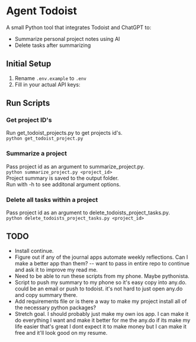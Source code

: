 # Agent Todoist

A small Python tool that integrates Todoist and ChatGPT to:
- Summarize personal project notes using AI
- Delete tasks after summarizing

## Initial Setup
1. Rename `.env.example` to `.env`
2. Fill in your actual API keys:

## Run Scripts

### Get project ID's
Run get_todoist_projects.py to get projects id's.<br>
`python get_todoist_project.py`

### Summarize a project
Pass project id as an argument to summarize_project.py.<br>
`python summarize_project.py <project_id>`<br>
Project summary is saved to the output folder.<br>
Run with -h to see additonal argument options.

### Delete all tasks within a project
Pass project id as an argument to delete_todoists_project_tasks.py.<br>
`python delete_todoists_project_tasks.py <project_id>`<br>

## TODO 
- Install continue.
- Figure out if any of the journal apps automate weekly reflections. Can I make a better app than them?
-- want to pass in entire repo to continue and ask it to improve my read me.
- Need to be able to run these scripts from my phone. Maybe pythonista.
- Script to push my summary to my phone so it's easy copy into any.do. could be an email or push to todoist.
  it's not hard to just open any.do and copy summary there.
- Add requirements file or is there a way to make my project install all of the necessary python packages?
- Stretch goal. I should probably just make my own ios app. I can make it do everything I want and make it better for me the any.do
  if its make my life easier that's great I dont expect it to make money but I can make it free and it'll look good on my resume.




